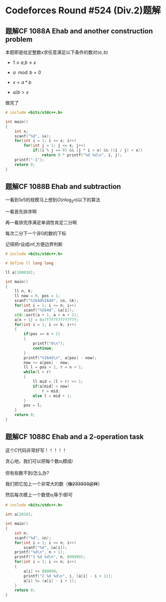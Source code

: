 # Codeforces Round #524 (Div.2)题解

## 题解CF 1088A Ehab and another construction problem

本题即是给定整数$x$求任意满足以下条件的数对$(a,b)$

* $1 \leq a$,$b \leq x$

* $a \mod b = 0$
* $x < a*b$
* $a/b > x$

做完了

```cpp
# include <bits/stdc++.h>

int main()
{
    int x;
    scanf("%d", &x);
    for(int i = 1; i <= x; i++)
        for(int j = 1; j <= x; j++)
            if((i % j == 0) && (j * i > x) && ((i / j) < x))
                return 0 * printf("%d %d\n", i, j);
    printf("-1");
    return 0;
}
```



## 题解CF 1088B Ehab and subtraction

一看到$1e5$的规模马上想到$O(n \log_2 n)$以下的算法

一看首先排序啊

再一看排完序满足单调性肯定二分啊

每次二分下一个非$0$的数的下标

记得把$r$设成inf,方便边界判断

```cpp
# include <bits/stdc++.h>

# define ll long long

ll a[100010];

int main()
{
    ll n, k;
    ll now = 0, pos = 1;
    scanf("%I64d%I64d", &n, &k);
    for(int i = 1; i <= n; i++)
        scanf("%I64d", &a[i]);
    std::sort(a + 1, a + n + 1);
    a[n + 1] = 0x7f7f7f7f7f7f7f;
    for(int i = 1; i <= k; i++)
    {
        if(pos == n + 1)
        {
            printf("0\n");
            continue;
        }
        printf("%I64d\n", a[pos] - now);
        now += a[pos] - now;
        ll l = pos + 1, r = n + 1;
        while(l < r)
        {
            ll mid = (l + r) >> 1;
            if(a[mid] > now)
                r = mid;
            else l = mid + 1;
        }
        pos = l;
    }
    return 0;
}
```



## 题解CF 1088C Ehab and a 2-operation task

这个$C​$代码非常好写！！！！！

贪心地，我们可以把每个数$a_i$模成$i$

但有些数不到$i$怎么办?

我们把它加上一个非常大的数（~~像233333这样~~）

然后每次模上一个数使$a_i$等于$i$即可

```cpp
# include <bits/stdc++.h>

int a[2010];

int main()
{
    int n;
    scanf("%d", &n);
    for(int i = 1; i <= n; i++)
        scanf("%d", &a[i]); 
    printf("%d\n", n + 1);
    printf("1 %d %d\n", n, 899999);
    for(int i = 1; i <= n; i++)
    {
        a[i] += 899999;
        printf("2 %d %d\n", i, (a[i] - i + 1));
        a[i] %= (a[i] - i + 1);
    }
    return 0;
}
```









